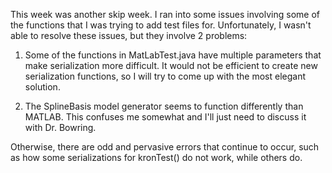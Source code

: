 This week was another skip week. I ran into some issues involving some of the functions that I was trying to add test files for. Unfortunately, I wasn't able to resolve these issues, but they involve 2 problems:

1. Some of the functions in MatLabTest.java have multiple parameters that make serialization more difficult. It would not be efficient to create new serialization functions, so I will try to come up with the most elegant solution.

2. The SplineBasis model generator seems to function differently than MATLAB. This confuses me somewhat and I'll just need to discuss it with Dr. Bowring. 

Otherwise, there are odd and pervasive errors that continue to occur, such as how some serializations for kronTest() do not work, while others do. 
